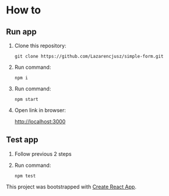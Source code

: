 # How to

## Run app
1. Clone this repository: 

    `git clone https://github.com/Lazarencjusz/simple-form.git`

1. Run command:

    `npm i`

1. Run command:

    `npm start`

1. Open link in browser:

    [http://localhost:3000](http://localhost:3000)

## Test app

1. Follow previous 2 steps

1. Run command:

    `npm test`


This project was bootstrapped with [Create React App](https://github.com/facebook/create-react-app).